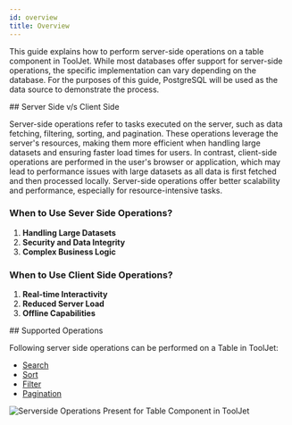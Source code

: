 ```yaml
---
id: overview
title: Overview
---
```


This guide explains how to perform server-side operations on a table component in ToolJet.  While most databases offer support for server-side operations, the specific implementation can vary depending on the database. For the purposes of this guide, PostgreSQL will be used as the data source to demonstrate the process.

<div>
## Server Side v/s Client Side

Server-side operations refer to tasks executed on the server, such as data fetching, filtering, sorting, and pagination. These operations leverage the server's resources, making them more efficient when handling large datasets and ensuring faster load times for users. In contrast, client-side operations are performed in the user's browser or application, which may lead to performance issues with large datasets as all data is first fetched and then processed locally. Server-side operations offer better scalability and performance, especially for resource-intensive tasks.

### When to Use Sever Side Operations?

1. **Handling Large Datasets**
2. **Security and Data Integrity**
3. **Complex Business Logic**

### When to Use Client Side Operations?

1. **Real-time Interactivity**
2. **Reduced Server Load**
3. **Offline Capabilities**

</div>

<div>
## Supported Operations

Following server side operations can be performed on a Table in ToolJet:

- [Search](./search.md)
- [Sort](./sort.md)
- [Filter](./filter.md)
- [Pagination](./pagination.md)

<img className="screenshot-full" src="/img/widgets/table/serverside-operations/serverside-operations.png" alt="Serverside Operations Present for Table Component in ToolJet" />

</div>